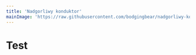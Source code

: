 ```yaml
---
title: 'Nadgorliwy konduktor'
mainImage: 'https://raw.githubusercontent.com/bodgingbear/nadgorliwy-konduktor/master/website/screenshot.png'
---
```


# Test
